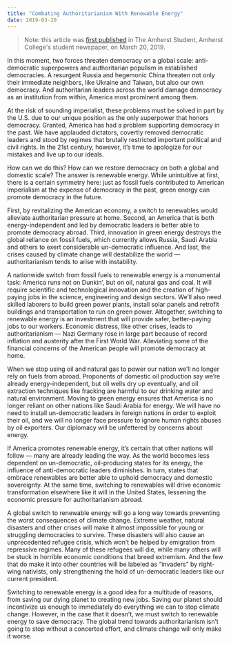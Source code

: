 ```yaml
---
title: "Combating Authoritarianism With Renewable Energy"
date: 2019-03-20
---
```


> Note: this article was [first published](https://web.archive.org/web/20190320212532/https://amherststudent.com/article/renewable-energy-combating-authoritarianism) in The Amherst Student, Amherst College's student newspaper, on March 20, 2019.

In this moment, two forces threaten democracy on a global scale: anti-democratic superpowers and authoritarian populism in established democracies.
A resurgent Russia and hegemonic China threaten not only their immediate neighbors, like Ukraine and Taiwan, but also our own democracy.
And authoritarian leaders across the world damage democracy as an institution from within, America most prominent among them.

At the risk of sounding imperialist, these problems must be solved in part by the U.S. due to our unique position as the only superpower that honors democracy.
Granted, America has had a problem supporting democracy in the past. We have applauded dictators, covertly removed democratic leaders and stood by regimes that brutally restricted important political and civil rights.
In the 21st century, however, it’s time to apologize for our mistakes and live up to our ideals.

How can we do this?
How can we restore democracy on both a global and domestic scale?
The answer is renewable energy.
While unintuitive at first, there is a certain symmetry here: just as fossil fuels contributed to American imperialism at the expense of democracy in the past, green energy can promote democracy in the future.

First, by revitalizing the American economy, a switch to renewables would alleviate authoritarian pressure at home.
Second, an America that is both energy-independent and led by democratic leaders is better able to promote democracy abroad.
Third, innovation in green energy destroys the global reliance on fossil fuels, which currently allows Russia, Saudi Arabia and others to exert considerable un-democratic influence.
And last, the crises caused by climate change will destabilize the world — authoritarianism tends to arise with instability.

A nationwide switch from fossil fuels to renewable energy is a monumental task: America runs not on Dunkin’, but on oil, natural gas and coal.
It will require scientific and technological innovation and the creation of high-paying jobs in the science, engineering and design sectors.
We’ll also need skilled laborers to build green power plants, install solar panels and retrofit buildings and transportation to run on green power.
Altogether, switching to renewable energy is an investment that will provide safer, better-paying jobs to our workers.
Economic distress, like other crises, leads to authoritarianism — Nazi Germany rose in large part because of record inflation and austerity after the First World War.
Alleviating some of the financial concerns of the American people will promote democracy at home.

When we stop using oil and natural gas to power our nation we’ll no longer rely on fuels from abroad.
Proponents of domestic oil production say we’re already energy-independent, but oil wells dry up eventually, and oil extraction techniques like fracking are harmful to our drinking water and natural environment.
Moving to green energy ensures that America is no longer reliant on other nations like Saudi Arabia for energy.
We will have no need to install un-democratic leaders in foreign nations in order to exploit their oil, and we will no longer face pressure to ignore human rights abuses by oil exporters.
Our diplomacy will be unfettered by concerns about energy.

If America promotes renewable energy, it’s certain that other nations will follow — many are already leading the way.
As the world becomes less dependent on un-democratic, oil-producing states for its energy, the influence of anti-democratic leaders diminishes.
In turn, states that embrace renewables are better able to uphold democracy and domestic sovereignty.
At the same time, switching to renewables will drive economic transformation elsewhere like it will in the United States, lessening the economic pressure for authoritarianism abroad.

A global switch to renewable energy will go a long way towards preventing the worst consequences of climate change.
Extreme weather, natural disasters and other crises will make it almost impossible for young or struggling democracies to survive.
These disasters will also cause an unprecedented refugee crisis, which won’t be helped by emigration from repressive regimes.
Many of these refugees will die, while many others will be stuck in horrible economic conditions that breed extremism.
And the few that do make it into other countries will be labeled as “invaders” by right-wing nativists, only strengthening the hold of un-democratic leaders like our current president.

Switching to renewable energy is a good idea for a multitude of reasons, from saving our dying planet to creating new jobs.
Saving our planet should incentivize us enough to immediately do everything we can to stop climate change.
However, in the case that it doesn’t, we must switch to renewable energy to save democracy.
The global trend towards authoritarianism isn’t going to stop without a concerted effort, and climate change will only make it worse.